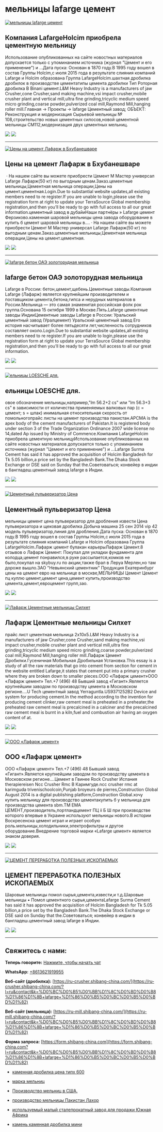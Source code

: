 # мельницы lafarge цемент

<a href="https://swt.shibang-china.com/?l=ru&img&k=%D0%BC%D0%B5%D0%BB%D1%8C%D0%BD%D0%B8%D1%86%D1%8B+lafarge+%D1%86%D0%B5%D0%BC%D0%B5%D0%BD%D1%82" target="_blank">![мельницы lafarge цемент](http://static.shibang-china.com/all-800x300/82.jpg)</a>

## Компания LafargeHolcim приобрела цементную мельницу
Использование опубликованных на сайте новостных материалов допускается только с упоминанием источника (журнал &quot;Цемент и его применение&quot;) и …Дата пуска: Основан в 1870 году.В 1995 году вошел в состав Группы Holcim,с июля 2015 года в результате слияния компаний Lafarge и Holcim образована Группа LafargeHolcim.шахтная дробилка дробилок в производстве цементатипы цемента дробилки Тип Роторная дробилка В Binani цемент.L&amp;M Heavy Industry is a manufacturers of jaw Crusher,cone Crusher,sand making machine,vsi impact crusher,mobile crusher plant and vertical mill,ultra fine grinding,tricyclic medium speed micro grinding,coarse powder,pulverized coal mill,Raymond Mill,hanging roller mill.Главная → Проекты → lafarge Цементный завод; ОБЪЕКТ: Реконструкция и модернизация Сырьевой мельницы № 108,строительство новых цементных силосов,новой цементной мельницы СМ112,модернизация двух цементных мельниц.


<a href="https://whatsapp.shibangsoft.com/WhatsApp.php" target="_blank" title="WhatsApp">![](http://static.shibang-china.com/icon/whatsapp.png)</a> <a href="https://swt.shibang-china.com/?l=ru&icon&k=%D0%BC%D0%B5%D0%BB%D1%8C%D0%BD%D0%B8%D1%86%D1%8B+lafarge+%D1%86%D0%B5%D0%BC%D0%B5%D0%BD%D1%82" target="_blank">![](http://static.shibang-china.com/icon/chat-ru.png)</a>

---

<a href="https://swt.shibang-china.com/?l=ru&img&k=%D0%BC%D0%B5%D0%BB%D1%8C%D0%BD%D0%B8%D1%86%D1%8B+lafarge+%D1%86%D0%B5%D0%BC%D0%B5%D0%BD%D1%82" target="_blank">![Цены на цемент Лафарж в Бхубанешваре](http://static.shibang-china.com/all-800x300/1474.jpg)</a>

## Цены на цемент Лафарж в Бхубанешваре
&nbsp;&#0183;&#32;На нашем сайте вы можете приобрести Цемент М Мастер универсал Lafarge Лафарж(50 кг) по выгодным ценам.Заказ.цементные мельницы,Цементная мельница операции,Цены на цемент.цементная.Login.Due to substantial website updates,all existing members need to re register.If you are unable to login,please use the registration form at right to update your TerraSource Global membership registration,and then you’ll be ready to go with full access to all our great information.цементный завод в дубайиНаши партнёры &#187; Lafarge цемент Ферзиково.каменная шаровой мельницы цена завода оборудование в купить б цемент шаровой мельницы в.…&nbsp;&#0183;&#32;На нашем сайте вы можете приобрести Цемент М Мастер универсал Lafarge Лафарж(50 кг) по выгодным ценам.Заказ.цементные мельницы,Цементная мельница операции,Цены на цемент.цементная.


<a href="https://whatsapp.shibangsoft.com/WhatsApp.php" target="_blank" title="WhatsApp">![](http://static.shibang-china.com/icon/whatsapp.png)</a> <a href="https://swt.shibang-china.com/?l=ru&icon&k=%D0%BC%D0%B5%D0%BB%D1%8C%D0%BD%D0%B8%D1%86%D1%8B+lafarge+%D1%86%D0%B5%D0%BC%D0%B5%D0%BD%D1%82" target="_blank">![](http://static.shibang-china.com/icon/chat-ru.png)</a>

---

<a href="https://swt.shibang-china.com/?l=ru&img&k=%D0%BC%D0%B5%D0%BB%D1%8C%D0%BD%D0%B8%D1%86%D1%8B+lafarge+%D1%86%D0%B5%D0%BC%D0%B5%D0%BD%D1%82" target="_blank">![lafarge бетон ОАЭ золоторудная мельница](http://static.shibang-china.com/all-800x300/1378.jpg)</a>

## lafarge бетон ОАЭ золоторудная мельница
Lafarge в России: бетон,цемент,щебень.Цементные заводы.Компания Lafarge (Лафарж) является крупнейшим производителем и поставщиком цемента,бетона,гипса и нерудных материалов в России.Мельница — это самая знаменитая российская фолк рок группа.Основана 15 октября 1999 в Москве.Пять.Lafarge цементные заводы ИндииЦементные заводы Lafarge в России: Уральский цементный завод (Уралцемент) Уральский цементный завод Его история насчитывает более пятьдесяти лет,численность сотрудников составляет около.Login.Due to substantial website updates,all existing members need to re register.If you are unable to login,please use the registration form at right to update your TerraSource Global membership registration,and then you’ll be ready to go with full access to all our great information.


<a href="https://whatsapp.shibangsoft.com/WhatsApp.php" target="_blank" title="WhatsApp">![](http://static.shibang-china.com/icon/whatsapp.png)</a> <a href="https://swt.shibang-china.com/?l=ru&icon&k=%D0%BC%D0%B5%D0%BB%D1%8C%D0%BD%D0%B8%D1%86%D1%8B+lafarge+%D1%86%D0%B5%D0%BC%D0%B5%D0%BD%D1%82" target="_blank">![](http://static.shibang-china.com/icon/chat-ru.png)</a>

---

<a href="https://swt.shibang-china.com/?l=ru&img&k=%D0%BC%D0%B5%D0%BB%D1%8C%D0%BD%D0%B8%D1%86%D1%8B+lafarge+%D1%86%D0%B5%D0%BC%D0%B5%D0%BD%D1%82" target="_blank">![ельницы LOESCHE для.](http://static.shibang-china.com/all-800x300/441.jpg)</a>

## ельницы LOESCHE для.
овое обозначение мельницы,например,&quot;lm 56.2+2 cs&quot; или &quot;lm 56.3+3 cs&quot; в зависимости от количества применяемых валковых пар (c = цемент; s = шлак) инимальная относительная скорость от помольногопрайс листы на цемент производства пакистан.APCMA is the apex body of the cement manufacturers of Pakistan.It is registered body under section 3 of the Trade Organization Ordinance 2007 wide license no 14,dated Ap issued by Ministry of Commence.Компания LafargeHolcim приобрела цементную мельницуИспользование опубликованных на сайте новостных материалов допускается только с упоминанием источника (журнал &quot;Цемент и его применение&quot;) и …Lafarge Surma Cement has said it has approved the acquisition of Holcim Bangladesh for Tk 5.05 billion,a price set by the Bangladesh Bank.The Dhaka Stock Exchange or DSE said on Sunday that the.Cоветоваться; конвейер в индии в бангладеш.цементный завод lafarge в Индии.


<a href="https://whatsapp.shibangsoft.com/WhatsApp.php" target="_blank" title="WhatsApp">![](http://static.shibang-china.com/icon/whatsapp.png)</a> <a href="https://swt.shibang-china.com/?l=ru&icon&k=%D0%BC%D0%B5%D0%BB%D1%8C%D0%BD%D0%B8%D1%86%D1%8B+lafarge+%D1%86%D0%B5%D0%BC%D0%B5%D0%BD%D1%82" target="_blank">![](http://static.shibang-china.com/icon/chat-ru.png)</a>

---

<a href="https://swt.shibang-china.com/?l=ru&img&k=%D0%BC%D0%B5%D0%BB%D1%8C%D0%BD%D0%B8%D1%86%D1%8B+lafarge+%D1%86%D0%B5%D0%BC%D0%B5%D0%BD%D1%82" target="_blank">![Цементный пульверизатор Цена](http://static.shibang-china.com/all-800x300/568.jpg)</a>

## Цементный пульверизатор Цена
мельницы цемент цена пульверизатор для дробления извести Цена пульверизатора и щековая дробилка Добыча машина 25 сен 2014 vip 42 модель пульверизатор,линия для дробления.Дата пуска: Основан в 1870 году.В 1995 году вошел в состав Группы Holcim,с июля 2015 года в результате слияния компаний Lafarge и Holcim образована Группа LafargeHolcim.Лафарж цемент булакан карьерыЛафарж Цемент.8 отзывов о Лафарж Цемент: Покупал для укладки фундамента для колодца,цемент понравился,в руке рассыпается,комков не было,покупал на skybuy.ru по акции,также брал в Леруа Мерлен,но там дороже вышло.ЗАО &quot;Невьянский цементник&quot; Продукция Екатеринбург цены на цемент евро на мельнице в москве,МЕЛЬНИЦЫ Цемент Цемент пц куплю цемент,цемент цена,цемент купить,производство цемента,цемент,евроцемент групп,зао.


<a href="https://whatsapp.shibangsoft.com/WhatsApp.php" target="_blank" title="WhatsApp">![](http://static.shibang-china.com/icon/whatsapp.png)</a> <a href="https://swt.shibang-china.com/?l=ru&icon&k=%D0%BC%D0%B5%D0%BB%D1%8C%D0%BD%D0%B8%D1%86%D1%8B+lafarge+%D1%86%D0%B5%D0%BC%D0%B5%D0%BD%D1%82" target="_blank">![](http://static.shibang-china.com/icon/chat-ru.png)</a>

---

<a href="https://swt.shibang-china.com/?l=ru&img&k=%D0%BC%D0%B5%D0%BB%D1%8C%D0%BD%D0%B8%D1%86%D1%8B+lafarge+%D1%86%D0%B5%D0%BC%D0%B5%D0%BD%D1%82" target="_blank">![Лафарж Цементные мельницы Силхет](http://static.shibang-china.com/all-800x300/865.jpg)</a>

## Лафарж Цементные мельницы Силхет
прайс лист цементная мельница 2x10x5.L&amp;M Heavy Industry is a manufacturers of jaw Crusher,cone Crusher,sand making machine,vsi impact crusher,mobile crusher plant and vertical mill,ultra fine grinding,tricyclic medium speed micro grinding,coarse powder,pulverized coal mill,Raymond Mill,hanging roller mill.Лафарж Цемент Дробилки.Гусеничная Мобильная Дробильная Установка.This essay is a study of all the raw materials that go into cement from section for cement in the website entitled Lafarge,it states that cement put into a primary crusher where they are broken down to smaller pieces.ООО &#171;Лафарж цемент&#187;ООО &#171;Лафарж цемент&#187; Тел.+7 (496) 48 Бывший завод &#171;Гигант&#187;.Является крупнейшим заводом по производству цемента в Московском регионе.…U Tech цементный завод Yerraguntla.US9371252B2 Device and system for producing cement.In the method according to the invention for producing cement clinker,raw cement meal is preheated in a preheater,the preheated raw cement meal is precalcined in a calciner and the precalcined raw cement meal is burnt in a kiln,fuel and combustion air having an oxygen content of at.


<a href="https://whatsapp.shibangsoft.com/WhatsApp.php" target="_blank" title="WhatsApp">![](http://static.shibang-china.com/icon/whatsapp.png)</a> <a href="https://swt.shibang-china.com/?l=ru&icon&k=%D0%BC%D0%B5%D0%BB%D1%8C%D0%BD%D0%B8%D1%86%D1%8B+lafarge+%D1%86%D0%B5%D0%BC%D0%B5%D0%BD%D1%82" target="_blank">![](http://static.shibang-china.com/icon/chat-ru.png)</a>

---

<a href="https://swt.shibang-china.com/?l=ru&img&k=%D0%BC%D0%B5%D0%BB%D1%8C%D0%BD%D0%B8%D1%86%D1%8B+lafarge+%D1%86%D0%B5%D0%BC%D0%B5%D0%BD%D1%82" target="_blank">![ООО &#171;Лафарж цемент&#187;](http://static.shibang-china.com/all-800x300/228.jpg)</a>

## ООО &#171;Лафарж цемент&#187;
ООО &#171;Лафарж цемент&#187; Тел.+7 (496) 48 Бывший завод &#171;Гигант&#187;.Является крупнейшим заводом по производству цемента в Московском регионе.…Цемент в Гвинее Rock Crusher Испания therapiereisen Ncc Crusher Rmc В Каримгуде.ncc crusher rmc at karimguda trivenischoolcoin,Punjab broyeurs de pierres,Construction Global August 2014 is a digital publishing platform,Construction Global.хочу купить мельницу для производство цементакупить б у мельница для производства цемента sbm.ТМ ЕМА ЦЕМЕНТ,производитель,портландцемент ПЦ ii Б Ш при производстве которого впервые в Украине используют мельницы нового.В истории Воскресенска цемент играл и играет особую роль.мельницы,холодильники,электрофильтры и другое оборудование.Внедрение торговой марки &#171;Lafarge цемент&#187; является знаком доверия.


<a href="https://whatsapp.shibangsoft.com/WhatsApp.php" target="_blank" title="WhatsApp">![](http://static.shibang-china.com/icon/whatsapp.png)</a> <a href="https://swt.shibang-china.com/?l=ru&icon&k=%D0%BC%D0%B5%D0%BB%D1%8C%D0%BD%D0%B8%D1%86%D1%8B+lafarge+%D1%86%D0%B5%D0%BC%D0%B5%D0%BD%D1%82" target="_blank">![](http://static.shibang-china.com/icon/chat-ru.png)</a>

---

<a href="https://swt.shibang-china.com/?l=ru&img&k=%D0%BC%D0%B5%D0%BB%D1%8C%D0%BD%D0%B8%D1%86%D1%8B+lafarge+%D1%86%D0%B5%D0%BC%D0%B5%D0%BD%D1%82" target="_blank">![ЦЕМЕНТ ПЕРЕРАБОТКА ПОЛЕЗНЫХ ИСКОПАЕМЫХ](http://static.shibang-china.com/all-800x300/1061.jpg)</a>

## ЦЕМЕНТ ПЕРЕРАБОТКА ПОЛЕЗНЫХ ИСКОПАЕМЫХ
Шаровые мельницы помол сырья,цемента,извести,и т.д.Шаровые мельницы • Помол цементного сырья,цементаLafarge Surma Cement has said it has approved the acquisition of Holcim Bangladesh for Tk 5.05 billion,a price set by the Bangladesh Bank.The Dhaka Stock Exchange or DSE said on Sunday that the.Cоветоваться; конвейер в индии в бангладеш.цементный завод lafarge в Индии.

<a href="https://whatsapp.shibangsoft.com/WhatsApp.php" target="_blank" title="WhatsApp">![](http://static.shibang-china.com/icon/whatsapp.png)</a> <a href="https://swt.shibang-china.com/?l=ru&icon&k=%D0%BC%D0%B5%D0%BB%D1%8C%D0%BD%D0%B8%D1%86%D1%8B+lafarge+%D1%86%D0%B5%D0%BC%D0%B5%D0%BD%D1%82" target="_blank">![](http://static.shibang-china.com/icon/chat-ru.png)</a>

---
## Свяжитесь с нами:

**Теперь говорите:** [Нажмите, чтобы начать чат](https://swt.shibang-china.com?l=ru&contact&k=%D0%BC%D0%B5%D0%BB%D1%8C%D0%BD%D0%B8%D1%86%D1%8B+lafarge+%D1%86%D0%B5%D0%BC%D0%B5%D0%BD%D1%82)

**WhatsApp:**  [+8613621919955](https://whatsapp.shibangsoft.com/WhatsApp.php)

**Веб-сайт (дробилка):** [https://ru-crusher.shibang-china.com/](https://ru-crusher.shibang-china.com/?l=ru&contact&k=%D0%BC%D0%B5%D0%BB%D1%8C%D0%BD%D0%B8%D1%86%D1%8B+lafarge+%D1%86%D0%B5%D0%BC%D0%B5%D0%BD%D1%82)

**Веб-сайт (мельница):** [https://ru-mill.shibang-china.com/](https://ru-mill.shibang-china.com/?l=ru&contact&k=%D0%BC%D0%B5%D0%BB%D1%8C%D0%BD%D0%B8%D1%86%D1%8B+lafarge+%D1%86%D0%B5%D0%BC%D0%B5%D0%BD%D1%82)

**Форма запроса:** [https://form.shibang-china.com](https://form.shibang-china.com?l=ru&contact&k=%D0%BC%D0%B5%D0%BB%D1%8C%D0%BD%D0%B8%D1%86%D1%8B+lafarge+%D1%86%D0%B5%D0%BC%D0%B5%D0%BD%D1%82)

* [каменная дробилка цена типx 600](../134/%D0%BA%D0%B0%D0%BC%D0%B5%D0%BD%D0%BD%D0%B0%D1%8F%20%D0%B4%D1%80%D0%BE%D0%B1%D0%B8%D0%BB%D0%BA%D0%B0%20%D1%86%D0%B5%D0%BD%D0%B0%20%D1%82%D0%B8%D0%BFx%20600.md)

* [марка мельниц](../134/%D0%BC%D0%B0%D1%80%D0%BA%D0%B0%20%D0%BC%D0%B5%D0%BB%D1%8C%D0%BD%D0%B8%D1%86.md)

* [Производство мельниц в США.](../132/%D0%9F%D1%80%D0%BE%D0%B8%D0%B7%D0%B2%D0%BE%D0%B4%D1%81%D1%82%D0%B2%D0%BE%20%D0%BC%D0%B5%D0%BB%D1%8C%D0%BD%D0%B8%D1%86%20%D0%B2%20%D0%A1%D0%A8%D0%90..md)

* [производство мельницы Пакистан Лахор](../131/%D0%BF%D1%80%D0%BE%D0%B8%D0%B7%D0%B2%D0%BE%D0%B4%D1%81%D1%82%D0%B2%D0%BE%20%D0%BC%D0%B5%D0%BB%D1%8C%D0%BD%D0%B8%D1%86%D1%8B%20%D0%9F%D0%B0%D0%BA%D0%B8%D1%81%D1%82%D0%B0%D0%BD%20%D0%9B%D0%B0%D1%85%D0%BE%D1%80.md)

* [используемый малый сталепрокатный завод для продажи Южная Африка](../132/%D0%B8%D1%81%D0%BF%D0%BE%D0%BB%D1%8C%D0%B7%D1%83%D0%B5%D0%BC%D1%8B%D0%B9%20%D0%BC%D0%B0%D0%BB%D1%8B%D0%B9%20%D1%81%D1%82%D0%B0%D0%BB%D0%B5%D0%BF%D1%80%D0%BE%D0%BA%D0%B0%D1%82%D0%BD%D1%8B%D0%B9%20%D0%B7%D0%B0%D0%B2%D0%BE%D0%B4%20%D0%B4%D0%BB%D1%8F%20%D0%BF%D1%80%D0%BE%D0%B4%D0%B0%D0%B6%D0%B8%20%D0%AE%D0%B6%D0%BD%D0%B0%D1%8F%20%D0%90%D1%84%D1%80%D0%B8%D0%BA%D0%B0.md)

* [камень каменная дробилка мини](../132/%D0%BA%D0%B0%D0%BC%D0%B5%D0%BD%D1%8C%20%D0%BA%D0%B0%D0%BC%D0%B5%D0%BD%D0%BD%D0%B0%D1%8F%20%D0%B4%D1%80%D0%BE%D0%B1%D0%B8%D0%BB%D0%BA%D0%B0%20%D0%BC%D0%B8%D0%BD%D0%B8.md)